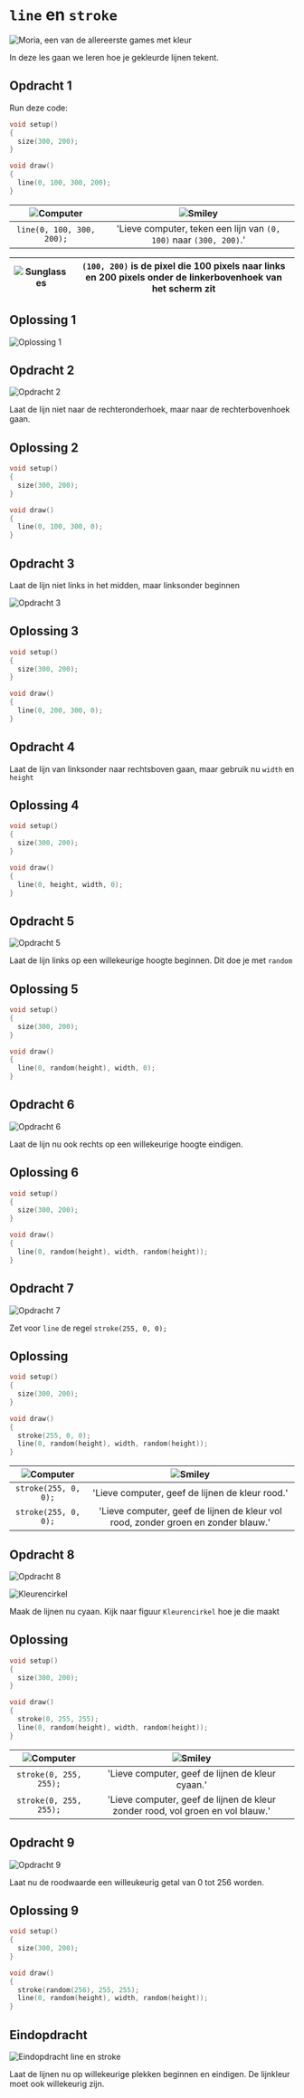 # `line` en `stroke`

![Moria, een van de allereerste games met kleur](LineStrokeMoria.png)

In deze les gaan we leren hoe je gekleurde lijnen tekent.

## Opdracht 1

Run deze code:

```c++
void setup()
{
  size(300, 200);
}

void draw()
{
  line(0, 100, 300, 200);
}
```

![Computer](EmojiComputer.png) | ![Smiley](EmojiSmiley.png)
:----------------:|:----------------------------------------: 
`line(0, 100, 300, 200);`|'Lieve computer, teken een lijn van `(0, 100)` naar `(300, 200)`.'

![Sunglasses](EmojiSunglasses.png) | `(100, 200)` is de pixel die 100 pixels naar links en 200 pixels onder de linkerbovenhoek van het scherm zit 
:-------------:|:----------------------------------------: 

## Oplossing 1

![Oplossing 1](LineStroke1Uitleg.png)

## Opdracht 2

![Opdracht 2](LineStroke2.png)

Laat de lijn niet naar de rechteronderhoek, maar naar de rechterbovenhoek gaan.

## Oplossing 2

```c++
void setup()
{
  size(300, 200);
}

void draw()
{
  line(0, 100, 300, 0);
}
```

## Opdracht 3

Laat de lijn niet links in het midden, maar linksonder beginnen

![Opdracht 3](LineStroke3.png)

## Oplossing 3

```c++
void setup()
{
  size(300, 200);
}

void draw()
{
  line(0, 200, 300, 0);
}
```

## Opdracht 4

Laat de lijn van linksonder naar rechtsboven gaan, maar gebruik nu `width` en `height`

## Oplossing 4

```c++
void setup()
{
  size(300, 200);
}

void draw()
{
  line(0, height, width, 0);
}
```

## Opdracht 5

![Opdracht 5](LineStroke5.png)

Laat de lijn links op een willekeurige hoogte beginnen. Dit doe je met `random`

## Oplossing 5

```c++
void setup()
{
  size(300, 200);
}

void draw()
{
  line(0, random(height), width, 0);
}
```

## Opdracht 6

![Opdracht 6](LineStroke6.png)

Laat de lijn nu ook rechts op een willekeurige hoogte eindigen.

## Oplossing 6

```c++
void setup()
{
  size(300, 200);
}

void draw()
{
  line(0, random(height), width, random(height));
}
```

## Opdracht 7

![Opdracht 7](LineStroke7.png)

Zet voor `line` de regel `stroke(255, 0, 0);`

## Oplossing

```c++
void setup()
{
  size(300, 200);
}

void draw()
{
  stroke(255, 0, 0);
  line(0, random(height), width, random(height));
}
```

![Computer](EmojiComputer.png) | ![Smiley](EmojiSmiley.png)
:----------------:|:----------------------------------------: 
`stroke(255, 0, 0);`|'Lieve computer, geef de lijnen de kleur rood.'
`stroke(255, 0, 0);`|'Lieve computer, geef de lijnen de kleur vol rood, zonder groen en zonder blauw.'

## Opdracht 8

![Opdracht 8](LineStroke8.png)

![Kleurencirkel](AdditiveColor3.png)

Maak de lijnen nu cyaan. Kijk naar figuur `Kleurencirkel` hoe je die maakt

## Oplossing

```c++
void setup()
{
  size(300, 200);
}

void draw()
{
  stroke(0, 255, 255);
  line(0, random(height), width, random(height));
}
```

![Computer](EmojiComputer.png) | ![Smiley](EmojiSmiley.png)
:----------------:|:----------------------------------------: 
`stroke(0, 255, 255);`|'Lieve computer, geef de lijnen de kleur cyaan.'
`stroke(0, 255, 255);`|'Lieve computer, geef de lijnen de kleur zonder rood, vol groen en vol blauw.'


## Opdracht 9

![Opdracht 9](LineStroke9.png)

Laat nu de roodwaarde een willeukeurig getal van 0 tot 256 worden.


## Oplossing 9

```c++
void setup()
{
  size(300, 200);
}

void draw()
{
  stroke(random(256), 255, 255);
  line(0, random(height), width, random(height));
}
```

## Eindopdracht

![Eindopdracht `line` en `stroke`](LineStrokeEindopdracht.png)

Laat de lijnen nu op willekeurige plekken beginnen en eindigen. De lijnkleur moet
ook willekeurig zijn.
